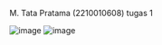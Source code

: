 M. Tata Pratama (2210010608) tugas 1


![image](https://github.com/user-attachments/assets/11fe28e2-111a-4016-96b1-9de04e1c3064)
![image](https://github.com/user-attachments/assets/b639dd0a-d4bc-4c4d-ab5a-f940386b226c)
